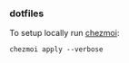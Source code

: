 ### dotfiles

To setup locally run [chezmoi](https://www.chezmoi.io/):

```console
chezmoi apply --verbose
```
